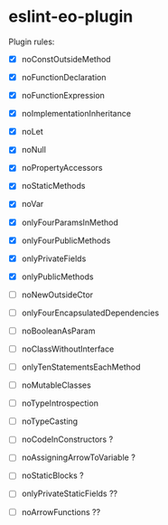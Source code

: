 # eslint-eo-plugin

Plugin rules:

- [x] noConstOutsideMethod
- [x] noFunctionDeclaration
- [x] noFunctionExpression
- [x] noImplementationInheritance
- [x] noLet
- [x] noNull
- [x] noPropertyAccessors
- [x] noStaticMethods
- [x] noVar
- [x] onlyFourParamsInMethod
- [x] onlyFourPublicMethods
- [x] onlyPrivateFields
- [x] onlyPublicMethods

- [ ] noNewOutsideCtor
- [ ] onlyFourEncapsulatedDependencies
- [ ] noBooleanAsParam

- [ ] noClassWithoutInterface
- [ ] onlyTenStatementsEachMethod

- [ ] noMutableClasses
- [ ] noTypeIntrospection
- [ ] noTypeCasting

- [ ] noCodeInConstructors ?
- [ ] noAssigningArrowToVariable ?
- [ ] noStaticBlocks ?
- [ ] onlyPrivateStaticFields ??

- [ ] noArrowFunctions ??

